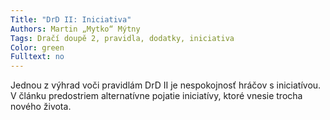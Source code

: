 ```yaml
---
Title: "DrD II: Iniciativa"
Authors: Martin „Mytko“ Mýtny
Tags: Dračí doupě 2, pravidla, dodatky, iniciativa
Color: green
Fulltext: no 
---
```

Jednou z výhrad voči pravidlám DrD II je
nespokojnosť hráčov s iniciatívou. V článku
predostriem alternatívne pojatie iniciatívy,
ktoré vnesie trocha nového života.
